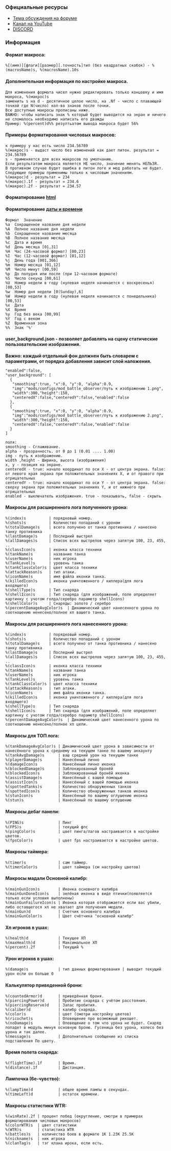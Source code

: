 ### Официальные ресурсы
* [Тема обсуждения на форуме](http://forum.worldoftanks.ru/index.php?/topic/1385404-1500-battle-observer-1210-06052019/)
* [Канал на YouTube](https://www.youtube.com/channel/UCIksyJfDn5bOoig4iO7BKEA)
* [DISCORD](https://discord.gg/dtDJmq2eck)

### Информация

#### Формат макроса:
```
%[(имя)][флаги][размер][.точность]тип (без квадратных скобок) - %(macrosName)s, %(macrosName).10s
```
#### Дополнительная информация по настройке макроса.
````
Для изменения формата чисел нужно редактировать только концовку и имя макроса, %(макрос)s 
заменить s на d - десятичное целое число, на .Nf - число с плавающей точкой где N(число) кол-во знаков после точки.
Все доступные макросы прописаны ниже.
ВАЖНО: чтобы написать знак % который будет выводится на экран и ничего не сломалось необходимо написать его дважды
Пример: %(percent)d%% резултьатом вывода макроса будет 56%
````
#### Примеры форматирования числовых макросов:
```
к примеру у нас есть число 234.56789
%(макрос)s - выдаст число без изменений как дает питон. результат = 234.56789
s - применяется для всех макросов по умолчанию.
Если результатом макроса является НЕ число, значение менять НЕЛЬЗЯ.
В противном случае будет ошибка в питон логе и мод работать не будет.
Следующие примеры применимы только к числовым значениям.
%(макрос)d - результат = 234
%(макрос).1f - результат = 234.6
%(макрос).2f - результат = 234.57
```
#### Форматирование [html](https://help.adobe.com/ru_RU/FlashPlatform/reference/actionscript/3/flash/text/TextField.html#htmlText)
#### Форматирование [даты и времени](https://docs.python.org/2/library/time.html#time.strftime)
```
Формат	Значение
%a	Сокращенное название дня недели
%A	Полное название дня недели
%b	Сокращенное название месяца
%B	Полное название месяца
%c	Дата и время
%d	День месяца [01,31]
%H	Час (24-часовой формат) [00,23]
%I	Час (12-часовой формат) [01,12]
%j	День года [001,366]
%m	Номер месяца [01,12]
%M	Число минут [00,59]
%p	До полудня или после (при 12-часовом формате)
%S	Число секунд [00,61]
%U	Номер недели в году (нулевая неделя начинается с воскресенья) [00,53]
%w	Номер дня недели [0(Sunday),6]
%W	Номер недели в году (нулевая неделя начинается с понедельника) [00,53]
%x	Дата
%X	Время
%y	Год без века [00,99]
%Y	Год с веком
%Z	Временная зона
%%	Знак '%'
```
#### user_background.json - позволяет добавлять на сцену статические пользовательские изображения.
**Важно: каждый отдельный фон должнен быть словарем c параметрами, от порядка добавления зависит слой наложения.**
````
"enabled":false,
"user_background": [
  {
   "smoothing":true, "x":0, "y":0, "alpha":0.9,
   "img":"mods/configs/mod_battle_observer/путь к изображению 1.png",
   "width":300,"height":150,
   "centeredX":false,"centeredY":false,"enabled":false
  },
  {
   "smoothing":true, "x":0, "y":0, "alpha":0.9,
   "img":"mods/configs/mod_battle_observer/путь к изображению 2.png",
   "width":300,"height":150,
   "centeredX":false,"centeredY":false,"enabled":false
  }
]

поля:
smoothing - Сглаживание.
alpha - прозрачность. от 0 до 1 (0.01 .... 1.00)
img - путь к изображению.
width ,height - Ширина, высота (изображения)
x, y - позиция на экране.
centeredX - true: начало координат по оси X - от центра экрана. false: от левого края экрана при положительных значениях X, и от правого при отрицательных
centeredY - true: начало координат по оси Y - от центра экрана. false: сверху экрана при положительных значениях Y, и от нижнего при отрицательных
enabled - выключатель изображения. true - показывать, false - скрыть
````
#### Макросы для расширенного лога полученного урона:
````
%(index)s          | порядковый номер.
%(shots)s          | Количество попаданий с уроном
%(totalDamage)s    | всего получено от танка противника / нанесено танку противника
%(lastDamage)s     | Последний выстрел
%(allDamages)s     | Список всех выстрелов через запятую 100, 23, 455, ..
%(classIcon)s      | иконка класса техники
%(tankName)s       | название танка
%(userName)s       | ник игрока
%(TankLevel)s      | уровень танка
%(tankClassColor)s | цвет класса техники
%(attackReason)s   | тип атаки.
%(iconName)s       | имя файла иконки танка.
%(killedIcon)s     | иконка уничтоженного / киллера(для лога входящего)
%(shellType)s      | Тип снаряда
%(shellIcon)s      | Тип снаряда (для изображений, поле определяет картинку с учотом голда/серебро параметр shellIcons)
%(shellColor)s     | Снаряды: золото / серебро
%(percentDamageAvgColor)s  | Динамический цвет нанесенного урона по соотношению ненесено/полное хп вашего танка.
````
#### Макросы для расширенного лога нанесенного урона:
````
%(index)s          | порядковый номер.
%(shots)s          | Количество попаданий с уроном
%(totalDamage)s    | всего получено от танка противника / нанесено танку противника
%(lastDamage)s     | Последний выстрел
%(allDamages)s     | Список всех выстрелов через запятую 100, 23, 455, ..
%(classIcon)s      | иконка класса техники
%(tankName)s       | название танка
%(userName)s       | ник игрока
%(TankLevel)s      | уровень танка
%(tankClassColor)s | цвет класса техники
%(attackReason)s   | тип атаки.
%(iconName)s       | имя файла иконки танка.
%(killedIcon)s     | иконка уничтоженного / киллера(для лога входящего)
%(shellType)s      | Тип снаряда
%(shellIcon)s      | Тип снаряда (для изображений, поле определяет картинку с учотом голда/серебро параметр shellIcons)
%(percentDamageAvgColor)s  | Динамический цвет нанесенного урона по соотношению ненесено/полное хп цели.
````
#### Макросы для ТОП лога:
````
%(tankDamageAvgColor)s | Динамический цвет урона в зависимости от нанесённого урона к среднему на текущем танке по вашему аккаунту
%(tankAvgDamage)s      | ваш средний урон на текущем танке
%(playerDamage)s       | Нанесённый лично
%(damageIcon)s         | Нанесённый лично иконка
%(blockedDamage)s      | Заблокированный бронёй
%(blockedIcon)s        | Заблокированный бронёй иконка
%(assistDamage)s       | Нанесённый с вашей помощью
%(assistIcon)s         | Нанесённый с вашей помощью иконка
%(spottedTanks)s       | Количество обнаруженных танков
%(spottedIcon)s        | Количество обнаруженных танков иконка
%(stunIcon)s           | Нанесённый по вашему оглушению иконка
%(stun)s               | Нанесённый по вашему оглушению
````
#### Макросы дебаг панели:
````
%(PING)s               | Пинг
%(FPS)s                | текущий фпс
%(pingColor)s          | цвет пинга/лагов настраивается в настройке цветов.
%(fpsColor)s           | цвет fps настраивается в настройке цветов.
````
#### Макросы таймера:
````
%(timer)s              | сам таймер.
%(timerColor)s         | цвет таймера (см настройку цветов)
````
#### Макросы мадали Основной калибр:
````
%(mainGunIcon)s        | Иконка основного калибра
%(mainGunDoneIcon)s    | зелёная иконка в виде птички(появляется только если условия выполнены)
%(mainGunFailureIcon)s | Иконка которая отображается если вас убили, либо оставшегося хп не хватает для получения медали.
%(mainGun)d            | Счетчик основного калибра
%(mainGunColor)s       | Цвет счётчика "основной калибр"
````
#### Хп игроков в ушах:
````
%(health)d             | Текущее ХП
%(maxHealth)d          | Максимальное ХП
%(percent).2f          | Текущий %
````
#### Урон игроков в ушах:
````
%(damage)s             | тип данных форматирования | выводит текущий урон если он больше 0
````
#### Калькулятор приведенной брони:
````
%(countedArmor)d       | приведённая броня.
%(piercingPower)d      | Пробитие снаряда с учётом расстояния.
%(piercingReserve)d    | Запас пробития.
%(caliber)d            | калибр снаряда.
%(color)s              | цвет (смотри настройку цветов)
%(ricochet)s           | Оповещение про возможный рикошет.
%(noDamage)s           | Оповещение о том что урона не будет. Снаряд попадет в модуль минуя основную броню. Гусеница без урона, колесо без урона и так далее.
%(message)s            | Дополнительно сообщение из списка подставления По цвету.
````
#### Время полета снаряда:
````
%(flightTime).1f       | Время.
%(distance).1f         | Дистанция.
````
#### Лампочка (6е-чувство):
````
%(lampTime)d           | общее время лампы в секундах.
%(timeLeft)d           | остаток времени.
````
#### Макросы статистики WTR:
````
%(winRate).2f | процент побед (округление, смотри в примерах форматирования числовых макросов)
%(colorWTR)s  | цвет статистики
%(WTR)s       | статистика WTR
%(battles)s   | количество боев в формате 1K 1.23K 25.5K
%(nickname)s  | ник игрока
%(clanTag)s   | тэг клана ирока, если есть.
````
